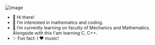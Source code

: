 ![image](https://github.com/DanyaFire/DanyaFire/assets/138053593/113e50a4-5fbe-45d6-b516-df68ad8d5ed9)
- 👋 Hi there!
- 👀 I’m interested in mathematics and coding.
- 🌱 I’m currently learning on faculty of Mechanics and Mathematics. Alongside with this I'am learning C, C++.
- ✨ Fun fact: I ❤ music!
<!---
DanyaFire/DanyaFire is a ✨ special ✨ repository because its `README.md` (this file) appears on your GitHub profile.
You can click the Preview link to take a look at your changes.
---> 
